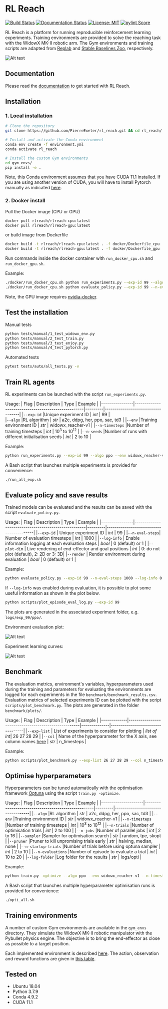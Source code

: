 # RL Reach

[![Build Status](https://travis-ci.com/PierreExeter/rl_reach.svg?branch=master)](https://travis-ci.com/PierreExeter/rl_reach)
[![Documentation Status](https://readthedocs.org/projects/rl-reach/badge/?version=latest)](https://rl-reach.readthedocs.io/en/latest/?badge=latest)
[![License: MIT](https://img.shields.io/badge/license-MIT-brightgreen.svg)](https://opensource.org/licenses/MIT)
[![pylint Score](/docs/images/train.svg)](https://www.pylint.org/)

RL Reach is a platform for running reproducible reinforcement learning experiments. Training environments are provided to solve the reaching task with the WidowX MK-II robotic arm.
The Gym environments and training scripts are adapted from [Replab](https://github.com/bhyang/replab) and [Stable Baselines Zoo](https://github.com/DLR-RM/rl-baselines3-zoo), respectively.

![Alt text](/docs/images/widowx_env.gif?raw=true "The Widowx Gym environment in Pybullet")


## Documentation

Please read the [documentation](https://rl-reach.readthedocs.io/en/latest/) to get started with RL Reach.


## Installation

### 1. Local installation

```bash
# Clone the repository
git clone https://github.com/PierreExeter/rl_reach.git && cd rl_reach/

# Install and activate the Conda environment
conda env create -f environment.yml
conda activate rl_reach

# Install the custom Gym environments
cd gym_envs/
pip install -e .
```

Note, this Conda environment assumes that you have CUDA 11.1 installed. If you are using another version of CUDA, you will have to install Pytorch manually as indicated [here](https://pytorch.org/get-started/locally/).

### 2. Docker install

Pull the Docker image (CPU or GPU)

```bash
docker pull rlreach/rlreach-cpu:latest
docker pull rlreach/rlreach-gpu:latest
```

or build image from Dockerfile

```bash
docker build -t rlreach/rlreach-cpu:latest . -f docker/Dockerfile_cpu
docker build -t rlreach/rlreach-gpu:latest . -f docker/Dockerfile_gpu
```

Run commands inside the docker container with `run_docker_cpu.sh` and `run_docker_gpu.sh`.

Example:
```bash
./docker/run_docker_cpu.sh python run_experiments.py --exp-id 99 --algo ppo --env widowx_reacher-v1 --n-timesteps 30000 --n-seeds 2
./docker/run_docker_cpu.sh python evaluate_policy.py --exp-id 99 --n-eval-steps 1000 --log-info 0 --plot-dim 0 --render 0
```

Note, the GPU image requires [nvidia-docker](https://github.com/NVIDIA/nvidia-docker).

## Test the installation

Manual tests

```bash
python tests/manual/1_test_widowx_env.py
python tests/manual/2_test_train.py
python tests/manual/3_test_enjoy.py
python tests/manual/4_test_pytorch.py
```

Automated tests

```bash
pytest tests/auto/all_tests.py -v
```

## Train RL agents

RL experiments can be launched with the script `run_experiments.py`.

Usage:
|    Flag        |              Description                           |  Type   |    Example                        |
|----------------|----------------------------------------------------|---------|-----------------------------------|
|`--exp-id`      |Unique experiment ID                                | *int*   | 99                                |  
|`--algo`        |RL algorithm                                        | *str*   | a2c, ddpg, her, ppo, sac, td3     |
|`--env`         |Training environment ID                             | *str*   | widowx_reacher-v1                 |
|`--n-timesteps` |Number of training timesteps                        | *int*   | 10<sup>3</sup> to 10<sup>12</sup> | 
|`--n-seeds`     |Number of runs with different initialisation seeds  | *int*   | 2 to 10                           |


Example:
```bash
python run_experiments.py --exp-id 99 --algo ppo --env widowx_reacher-v1 --n-timesteps 10000 --n-seeds 3
```
A Bash script that launches multiple experiments is provided for convenience:
```bash
./run_all_exp.sh
```

## Evaluate policy and save results

Trained models can be evaluated and the results can be saved with the script `evaluate_policy.py`.

Usage:
|    Flag        |              Description                            |  Type   |    Example                              |
|----------------|-----------------------------------------------------|---------|-----------------------------------------|
|`--exp-id`      | Unique experiment ID                                | *int*   | 99                                      | 
|`--n-eval-steps`| Number of evaluation timesteps                      | *int*   | 1000                                    |
|`--log-info`    | Enable information logging at each evaluation steps | *bool*  | 0 (default) or 1                        |
|`--plot-dim`    | Live rendering of end-effector and goal positions   | *int*   | 0: do not plot (default), 2: 2D or 3: 3D| 
|`--render`      | Render environment during evaluation                | *bool*  | 0 (default) or 1                        |

Example:
```bash
python evaluate_policy.py --exp-id 99 --n-eval-steps 1000 --log-info 0 --plot-dim 0 --render 0
```

If `--log-info` was enabled during evaluation, it is possible to plot some useful information as shown in the plot below.
```bash
python scripts/plot_episode_eval_log.py --exp-id 99
```
The plots are generated in the associated experiment folder, e.g. `logs/exp_99/ppo/`.

Environment evaluation plot:

![Alt text](/docs/images/plot_episode_eval_log.png)

Experiment learning curves:

![Alt text](/docs/images/reward_vs_timesteps_smoothed.png)

## Benchmark

The evaluation metrics, environment's variables, hyperparameters used during the training and parameters for evaluating the environments are logged for each experiments in the file `benchmark/benchmark_results.csv`. Evaluation metrics of selected experiments ID can be plotted with the script `scripts/plot_benchmark.py`. The plots are generated in the folder `benchmark/plots/`.

Usage:
|    Flag     |              Description                            |  Type        |    Example                       |
|-------------|-----------------------------------------------------|--------------|----------------------------------|
|`--exp-list` | List of experiments to consider for plotting        | *list of int*| 26 27 28 29                      | 
|`--col`      | Name of the hyperparameter for the X axis, see column names [here](benchmark/benchmark_results.csv)   | *str*  | n_timesteps |

Example:
```bash
python scripts/plot_benchmark.py --exp-list 26 27 28 29 --col n_timesteps
```

## Optimise hyperparameters

Hyperparameters can be tuned automatically with the optimisation framework [Optuna](https://optuna.readthedocs.io/en/stable/) using the script `train.py -optimize`.

Usage:
|    Flag             |              Description                           |  Type   |    Example                        |
|---------------------|----------------------------------------------------|---------|-----------------------------------|
|`--algo`             |RL algorithm                                        | *str*   | a2c, ddpg, her, ppo, sac, td3     |
|`--env`              |Training environment ID                             | *str*   | widowx_reacher-v1                 |
|`--n-timesteps`      |Number of training timesteps                        | *int*   | 10<sup>3</sup> to 10<sup>12</sup> | 
|`--n-trials`         |Number of optimisation trials                       | *int*   | 2 to 100                          |
|`--n-jobs`           |Number of parallel jobs                             | *int*   | 2 to 16                           |
|`--sampler`          |Sampler for optimisation search                     | *str*   | random, tpe, skopt                |
|`--pruner`           |Pruner to kill unpromising trials early             | *str*   | halving, median, none             |
|`--n-startup-trials` |Number of trials before using optuna sampler        | *int*   | 2 to 10                           |
|`--n-evaluations`    |Number of episode to evaluate a trial               | *int*   | 10 to 20                          |
|`--log-folder`       |Log folder for the results                          | *str*   | logs/opti                         |

Example:
```bash
python train.py -optimize --algo ppo --env widowx_reacher-v1 --n-timesteps 100000 --n-trials 100 --n-jobs 8 --sampler tpe --pruner median --n-startup-trials 10 --n-evaluations 10 --log-folder logs/opti
```

A Bash script that launches multiple hyperparameter optimisation runs is provided for convenience:
```bash
./opti_all.sh
```

## Training environments

A number of custom Gym environments are available in the `gym_envs` directory. They simulate the WidowX MK-II robotic manipulator with the Pybullet physics engine. The objective is to bring the end-effector as close as possible to a target position.

Each implemented environment is described [here](gym_envs/widowx_env/envs_list.csv). The action, observation and reward functions are given in [this table](gym_envs/widowx_env/reward_observation_action_shapes/reward_observation_action.pdf).


## Tested on

- Ubuntu 18.04
- Python 3.7.9
- Conda 4.9.2
- CUDA 11.1